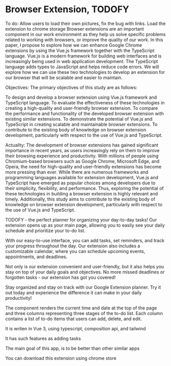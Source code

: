 # Browser Extension, TODOFY

To do: Allow users to load their own pictures, fix the bug with links. Load the extension to chrome storage
Browser extensions are an important component in our work environment as they help us solve specific problems related to working with browsers, or improve the quality of our work. In this paper, I propose to explore how we can enhance Google Chrome extensions by using the Vue.js framework together with the TypeScript language. Vue.js is a modern framework for building web interfaces and is increasingly being used in web application development. The TypeScript language adds types to JavaScript and helps reduce code errors. We will explore how we can use these two technologies to develop an extension for our browser that will be scalable and easier to maintain.

Objectives:
The primary objectives of this study are as follows:

To design and develop a browser extension using Vue.js framework and TypeScript language.
To evaluate the effectiveness of these technologies in creating a high-quality and user-friendly browser extension.
To compare the performance and functionality of the developed browser extension with existing similar extensions.
To demonstrate the potential of Vue.js and TypeScript in creating scalable and maintainable browser extensions.
To contribute to the existing body of knowledge on browser extension development, particularly with respect to the use of Vue.js and TypeScript.

Actuality:
The development of browser extensions has gained significant importance in recent years, as users increasingly rely on them to improve their browsing experience and productivity. With millions of people using Chromium-based browsers such as Google Chrome, Microsoft Edge, and Opera, the need for high-quality and user-friendly extensions has become more pressing than ever. While there are numerous frameworks and programming languages available for extension development, Vue.js and TypeScript have emerged as popular choices among developers due to their simplicity, flexibility, and performance. Thus, exploring the potential of these technologies in building a browser extension is highly relevant and timely. Additionally, this study aims to contribute to the existing body of knowledge on browser extension development, particularly with respect to the use of Vue.js and TypeScript.

TODOFY - the perfect planner for organizing your day-to-day tasks! Our extension opens up as your main page, allowing you to easily see your daily schedule and prioritize your to-do list.

With our easy-to-use interface, you can add tasks, set reminders, and track your progress throughout the day. Our extension also includes a customizable calendar, where you can schedule upcoming events, appointments, and deadlines.

Not only is our extension convenient and user-friendly, but it also helps you stay on top of your daily goals and objectives. No more missed deadlines or forgotten tasks - our extension has got you covered!

Stay organized and stay on track with our Google Extension planner. Try it out today and experience the difference it can make in your daily productivity!

The component renders the current time and date at the top of the page and three columns representing three stages of the to-do list. Each column contains a list of to-do items that users can add, delete, and edit.

It is writen in Vue 3, using typescript, composition api, and tailwind

It has such features as adding tasks

The main goal of this app, is to be better than other similar apps


You can download this extension using chrome store


